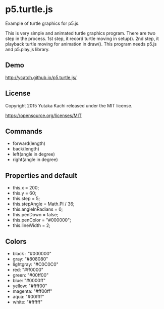 # p5.turtle.js

Example of turtle graphics for p5.js.

This is very simple and animated turtle graphics program. There are two step in the process. 1st step, it record turtle moving in setup(). 2nd step, it playback turtle moving for animation in draw(). This program needs p5.js and p5.play.js library.


## Demo

http://ycatch.github.io/p5.turtle.js/


## License

Copyright 2015 Yutaka Kachi released under the MIT license.

https://opensource.org/licenses/MIT


## Commands

- forward(length)
- back(length)
- left(angle in degree)
- right(angle in degree)


## Properties and default

- this.x = 200;
- this.y = 60;
- this.step = 5;
- this.stepAngle = Math.PI / 36;
- this.angleInRadians = 0;
- this.penDown = false;
- this.penColor = "#000000";
- this.lineWidth = 2;


## Colors

- black : "#000000"
- gray: "#808080"
- lightgray: "#C0C0C0"
- red: "#ff0000"
- green: "#00ff00"
- blue: "#0000ff"
- yellow: "#ffff00"
- magenta: "#ff00ff"
- aqua: "#00ffff"
- white: "#ffffff"

